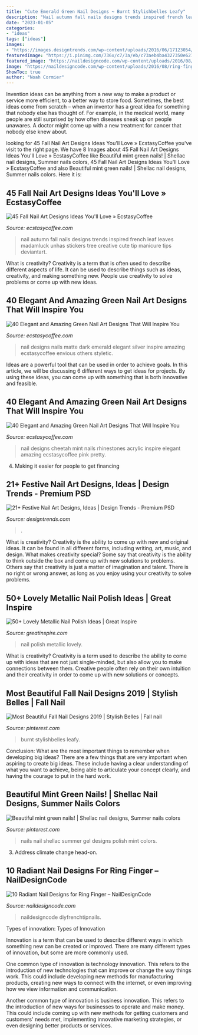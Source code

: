 ```yaml
---
title: "Cute Emerald Green Nail Designs ~ Burnt Stylishbelles Leafy"
description: "Nail autumn fall nails designs trends inspired french leaf leaves madamluck unhas stickers tree creative cute tip manicure tips deviantart"
date: "2023-01-05"
categories:
- "ideas"
tags: ["ideas"]
images:
- "https://images.designtrends.com/wp-content/uploads/2016/06/17123054/Christmas-Gel-Nail-Art.jpg"
featuredImage: "https://i.pinimg.com/736x/c7/3a/eb/c73aeb4ba4327350e621e196c3295075--shellac-nails-nails-polish.jpg"
featured_image: "https://naildesigncode.com/wp-content/uploads/2016/08/ring-finger-nail-designs-2.jpg"
image: "https://naildesigncode.com/wp-content/uploads/2016/08/ring-finger-nail-designs-2.jpg"
ShowToc: true
author: "Noah Cormier"
---
```



Invention ideas can be anything from a new way to make a product or service more efficient, to a better way to store food. Sometimes, the best ideas come from scratch – when an inventor has a great idea for something that nobody else has thought of. For example, in the medical world, many people are still surprised by how often diseases sneak up on people unawares. A doctor might come up with a new treatment for cancer that nobody else knew about.

	

		
looking for 45 Fall Nail Art Designs Ideas You&#039;ll Love » EcstasyCoffee you've visit to the right page. We have 8 Images about 45 Fall Nail Art Designs Ideas You&#039;ll Love » EcstasyCoffee like Beautiful mint green nails! | Shellac nail designs, Summer nails colors, 45 Fall Nail Art Designs Ideas You&#039;ll Love » EcstasyCoffee and also Beautiful mint green nails! | Shellac nail designs, Summer nails colors. Here it is:
		
    
## 45 Fall Nail Art Designs Ideas You&#039;ll Love » EcstasyCoffee

<img loading=lazy src="https://i0.wp.com/www.ecstasycoffee.com/wp-content/uploads/2016/10/Fall-Nail-Designs-38.jpg" onerror="this.onerror=null;this.src='https://tse3.mm.bing.net/th?id=OIP.zlQe4zqkhr5MdBSGGDv1HAHaHs&amp;pid=15.1';" alt="45 Fall Nail Art Designs Ideas You&#039;ll Love » EcstasyCoffee">

_Source: ecstasycoffee.com_

>nail autumn fall nails designs trends inspired french leaf leaves madamluck unhas stickers tree creative cute tip manicure tips deviantart. 

	

What is creativity?
Creativity is a term that is often used to describe different aspects of life. It can be used to describe things such as ideas, creativity, and making something new. People use creativity to solve problems or come up with new ideas.

    
## 40 Elegant And Amazing Green Nail Art Designs That Will Inspire You

<img loading=lazy src="https://i1.wp.com/www.ecstasycoffee.com/wp-content/uploads/2016/08/Beautiful-Emerald-Matte-Nails.jpg" onerror="this.onerror=null;this.src='https://tse2.mm.bing.net/th?id=OIP.IMyx0g4dH6UddWU9Agb2hwHaJV&amp;pid=15.1';" alt="40 Elegant and Amazing Green Nail Art Designs That Will Inspire You">

_Source: ecstasycoffee.com_

>nail designs nails matte dark emerald elegant silver inspire amazing ecstasycoffee envious others styletic. 

	

Ideas are a powerful tool that can be used in order to achieve goals. In this article, we will be discussing 6 different ways to get ideas for projects. By using these ideas, you can come up with something that is both innovative and feasible.

    
## 40 Elegant And Amazing Green Nail Art Designs That Will Inspire You

<img loading=lazy src="https://i2.wp.com/www.ecstasycoffee.com/wp-content/uploads/2016/08/Cute-Cheetah-Print-with-Mint-Color-and-Rhinestones-Nail-Art.jpg?resize=600%2C578" onerror="this.onerror=null;this.src='https://tse4.mm.bing.net/th?id=OIP.VXmnQHeonoqzQfpe-6mmeAHaHI&amp;pid=15.1';" alt="40 Elegant and Amazing Green Nail Art Designs That Will Inspire You">

_Source: ecstasycoffee.com_

>nail designs cheetah mint nails rhinestones acrylic inspire elegant amazing ecstasycoffee pink pretty. 

	

4. Making it easier for people to get financing 

    
## 21+ Festive Nail Art Designs, Ideas | Design Trends - Premium PSD

<img loading=lazy src="https://images.designtrends.com/wp-content/uploads/2016/06/17123054/Christmas-Gel-Nail-Art.jpg" onerror="this.onerror=null;this.src='https://tse2.mm.bing.net/th?id=OIP.92q47rR2reHyc9gdckYxlwHaIr&amp;pid=15.1';" alt="21+ Festive Nail Art Designs, Ideas | Design Trends - Premium PSD">

_Source: designtrends.com_

>. 

	

What is creativity?
Creativity is the ability to come up with new and original ideas. It can be found in all different forms, including writing, art, music, and design. What makes creativity special? Some say that creativity is the ability to think outside the box and come up with new solutions to problems. Others say that creativity is just a matter of imagination and talent. There is no right or wrong answer, as long as you enjoy using your creativity to solve problems.

    
## 50+ Lovely Metallic Nail Polish Ideas | Great Inspire

<img loading=lazy src="http://greatinspire.com/wp-content/uploads/2015/08/Lovely-Metallic-Nail-Polish-Ideas-45.jpg" onerror="this.onerror=null;this.src='https://tse4.mm.bing.net/th?id=OIP.qxX1O97Yt-LnExQwCRsyewHaLH&amp;pid=15.1';" alt="50+ Lovely Metallic Nail Polish Ideas | Great Inspire">

_Source: greatinspire.com_

>nail polish metallic lovely. 

	

What is creativity?
Creativity is a term used to describe the ability to come up with ideas that are not just single-minded, but also allow you to make connections between them. Creative people often rely on their own intuition and their creativity in order to come up with new solutions or concepts.

    
## Most Beautiful Fall Nail Designs 2019 | Stylish Belles | Fall Nail

<img loading=lazy src="https://i.pinimg.com/736x/6c/ad/c0/6cadc0e64e168364e5c629e0acfb93c7.jpg" onerror="this.onerror=null;this.src='https://tse3.mm.bing.net/th?id=OIP.L-tGmHsvJH4nTSuJCdQ77AHaJ3&amp;pid=15.1';" alt="Most Beautiful Fall Nail Designs 2019 | Stylish Belles | Fall nail">

_Source: pinterest.com_

>burnt stylishbelles leafy. 

	

Conclusion: What are the most important things to remember when developing big ideas?
There are a few things that are very important when aspiring to create big ideas. These include having a clear understanding of what you want to achieve, being able to articulate your concept clearly, and having the courage to put in the hard work.

    
## Beautiful Mint Green Nails! | Shellac Nail Designs, Summer Nails Colors

<img loading=lazy src="https://i.pinimg.com/736x/c7/3a/eb/c73aeb4ba4327350e621e196c3295075--shellac-nails-nails-polish.jpg" onerror="this.onerror=null;this.src='https://tse3.mm.bing.net/th?id=OIP.4f9yDbx0DPBUPl421mcFywHaJ4&amp;pid=15.1';" alt="Beautiful mint green nails! | Shellac nail designs, Summer nails colors">

_Source: pinterest.com_

>nails nail shellac summer gel designs polish mint colors. 

	

3. Address climate change head-on. 

    
## 10 Radiant Nail Designs For Ring Finger – NailDesignCode

<img loading=lazy src="https://naildesigncode.com/wp-content/uploads/2016/08/ring-finger-nail-designs-2.jpg" onerror="this.onerror=null;this.src='https://tse1.mm.bing.net/th?id=OIP.EWywlj5FeeZ_kRzuUKLPLAHaJ4&amp;pid=15.1';" alt="10 Radiant Nail Designs for Ring Finger – NailDesignCode">

_Source: naildesigncode.com_

>naildesigncode diyfrenchtipnails. 

	

Types of innovation:
Types of Innovation

Innovation is a term that can be used to describe different ways in which something new can be created or improved. There are many different types of innovation, but some are more commonly used.

One common type of innovation is technology innovation. This refers to the introduction of new technologies that can improve or change the way things work. This could include developing new methods for manufacturing products, creating new ways to connect with the internet, or even improving how we view information and communication.

Another common type of innovation is business innovation. This refers to the introduction of new ways for businesses to operate and make money. This could include coming up with new methods for getting customers and customers' needs met, implementing innovative marketing strategies, or even designing better products or services.

